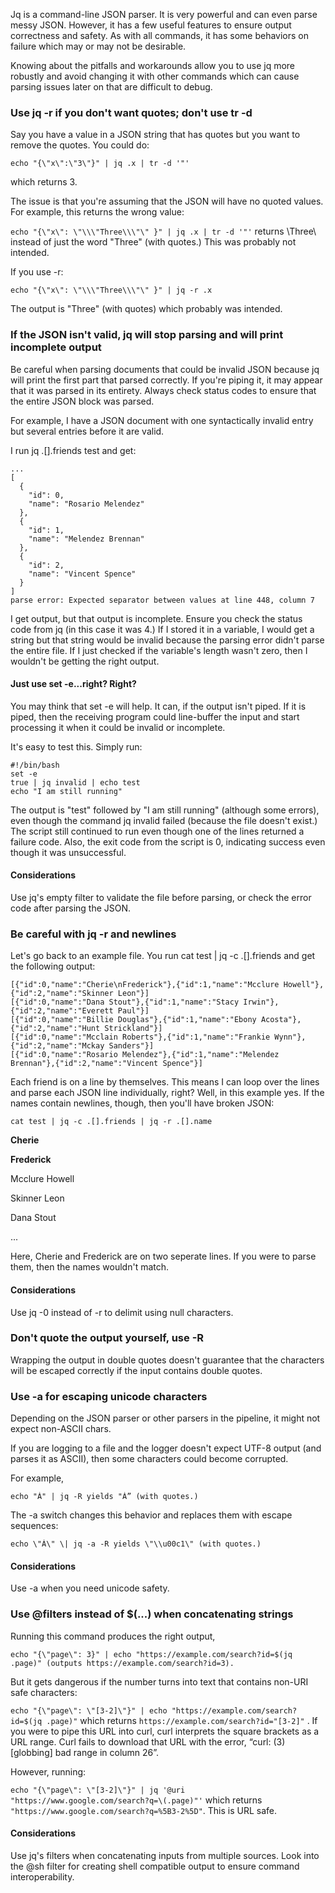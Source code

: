 Jq is a command-line JSON parser. It is very powerful and can even parse messy JSON. However, it has a few useful features to ensure output correctness and safety. As with all commands, it has some behaviors on failure which may or may not be desirable.

Knowing about the pitfalls and workarounds allow you to use jq more robustly and avoid changing it with other commands which can cause parsing issues later on that are difficult to debug.

### Use jq -r if you don't want quotes; don't use tr -d

Say you have a value in a JSON string that has quotes but you want to remove the quotes. You could do:

```
echo "{\"x\":\"3\"}" | jq .x | tr -d '"' 
```

which returns 3.

The issue is that you're assuming that the JSON will have no quoted values. For example, this returns the wrong value:

`echo "{\"x\": \"\\\"Three\\\"\" }" | jq .x | tr -d '"'` returns \\Three\\ instead of just the word "Three" (with quotes.) This was probably not intended.

If you use -r:

```
echo "{\"x\": \"\\\"Three\\\"\" }" | jq -r .x
```

The output is "Three" (with quotes) which probably was intended.

### If the JSON isn't valid, jq will stop parsing and will print incomplete output

Be careful when parsing documents that could be invalid JSON because jq will print the first part that parsed correctly. If you're piping it, it may appear that it was parsed in its entirety. Always check status codes to ensure that the entire JSON block was parsed.

For example, I have a JSON document with one syntactically invalid entry but several entries before it are valid.

I run jq .\[\].friends test and get:

```
...
[
  {
    "id": 0,
    "name": "Rosario Melendez"
  },
  {
    "id": 1,
    "name": "Melendez Brennan"
  },
  {
    "id": 2,
    "name": "Vincent Spence"
  }
]
parse error: Expected separator between values at line 448, column 7
```

I get output, but that output is incomplete. Ensure you check the status code from jq (in this case it was 4.) If I stored it in a variable, I would get a string but that string would be invalid because the parsing error didn't parse the entire file. If I just checked if the variable's length wasn't zero, then I wouldn't be getting the right output.

#### Just use set -e\...right? Right?

You may think that set -e will help. It can, if the output isn't piped. If it is piped, then the receiving program could line-buffer the input and start processing it when it could be invalid or incomplete.

It's easy to test this. Simply run:

```
#!/bin/bash
set -e
true | jq invalid | echo test
echo "I am still running"
```

The output is "test" followed by "I am still running" (although some errors), even though the command jq invalid failed (because the file doesn't exist.) The script still continued to run even though one of the lines returned a failure code. Also, the exit code from the script is 0, indicating success even though it was unsuccessful.

#### Considerations

Use jq's empty filter to validate the file before parsing, or check the error code after parsing the JSON.

### Be careful with jq -r and newlines

Let's go back to an example file. You run cat test \| jq -c .\[\].friends and get the following output:

```
[{"id":0,"name":"Cherie\nFrederick"},{"id":1,"name":"Mcclure Howell"},{"id":2,"name":"Skinner Leon"}]
[{"id":0,"name":"Dana Stout"},{"id":1,"name":"Stacy Irwin"},{"id":2,"name":"Everett Paul"}]
[{"id":0,"name":"Billie Douglas"},{"id":1,"name":"Ebony Acosta"},{"id":2,"name":"Hunt Strickland"}]
[{"id":0,"name":"Mcclain Roberts"},{"id":1,"name":"Frankie Wynn"},{"id":2,"name":"Mckay Sanders"}]
[{"id":0,"name":"Rosario Melendez"},{"id":1,"name":"Melendez Brennan"},{"id":2,"name":"Vincent Spence"}]
```

Each friend is on a line by themselves. This means I can loop over the lines and parse each JSON line individually, right? Well, in this example yes. If the names contain newlines, though, then you'll have broken JSON:

```
cat test | jq -c .[].friends | jq -r .[].name
```

**Cherie**

**Frederick**

Mcclure Howell

Skinner Leon

Dana Stout

...

Here, Cherie and Frederick are on two seperate lines. If you were to parse them, then the names wouldn't match.

#### Considerations

Use jq -0 instead of -r to delimit using null characters.

### Don't quote the output yourself, use -R

Wrapping the output in double quotes doesn't guarantee that the characters will be escaped correctly if the input contains double quotes.

### Use -a for escaping unicode characters

Depending on the JSON parser or other parsers in the pipeline, it might not expect non-ASCII chars.

If you are logging to a file and the logger doesn't expect UTF-8 output (and parses it as ASCII), then some characters could become corrupted.

For example,

```
echo "Á" | jq -R yields "Á” (with quotes.)
```

The -a switch changes this behavior and replaces them with escape sequences:

```
echo \"Á\" \| jq -a -R yields \"\\u00c1\" (with quotes.)
```

#### Considerations

Use -a when you need unicode safety.

### Use \@filters instead of \$(\...) when concatenating strings

Running this command produces the right output,

```
echo "{\"page\": 3}" | echo "https://example.com/search?id=$(jq .page)" (outputs https://example.com/search?id=3).
```

But it gets dangerous if the number turns into text that contains non-URI safe characters:

`echo "{\"page\": \"[3-2]\"}" | echo "https://example.com/search?id=$(jq .page)"` which returns `https://example.com/search?id="[3-2]"` . If you were to pipe this URL into curl, curl interprets the square brackets as a URL range. Curl fails to download that URL with the error, “curl: (3) [globbing] bad range in column 26”.

However, running:

`echo "{\"page\": \"[3-2]\"}" | jq '@uri "https://www.google.com/search?q=\(.page)"'` which returns `"https://www.google.com/search?q=%5B3-2%5D"`. This is URL safe.

#### Considerations

Use jq's filters when concatenating inputs from multiple sources. Look into the \@sh filter for creating shell compatible output to ensure command interoperability.
